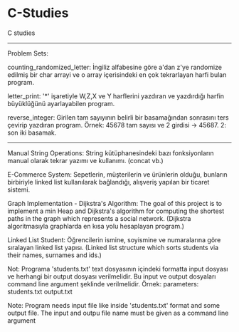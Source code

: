 # C-Studies
C studies


-----------
Problem Sets:

counting_randomized_letter: İngiliz alfabesine göre a'dan z'ye randomize edilmiş bir char arrayi ve o array içerisindeki en çok tekrarlayan harfi bulan program.

letter_print: '*' işaretiyle W,Z,X ve Y harflerini yazdıran ve yazdırdığı harfin büyüklüğünü ayarlayabilen program.

reverse_integer: Girilen tam sayıyının belirli bir basamağından sonrasını ters çevirip yazdıran program. Örnek: 45678 tam sayısı ve 2 girdisi -> 45687. 2: son iki basamak.

------------



Manual String Operations: String kütüphanesindeki bazı fonksiyonların manual olarak tekrar yazımı ve kullanımı. (concat vb.)

E-Commerce System: Sepetlerin, müşterilerin ve ürünlerin olduğu, bunların birbiriyle linked list kullanılarak bağlandığı, alışveriş yapılan bir ticaret sistemi.

Graph Implementation - Dijkstra's Algorithm: The goal of this project is to implement a min Heap and Dijkstra's algorithm for computing the shortest paths in the graph which represents a social network. (Dijkstra algoritmasıyla graphlarda en kısa yolu hesaplayan program.)

Linked List Student: Öğrencilerin ismine, soyismine ve numaralarına göre sıralayan linked list yapısı. (Linked list structure which sorts students via their names, surnames and ids.)

Not: Programa 'students.txt' text dosyasının içindeki formatta input dosyası ve herhangi bir output dosyası verilmelidir. Bu input ve output dosyaları command line argument şeklinde verilmelidir. Örnek: parameters: students.txt output.txt

Note: Program needs input file like inside 'students.txt' format and some output file. The input and outpu file name must be given as a command line argument
